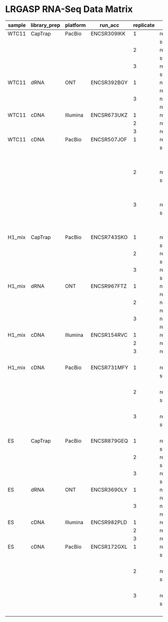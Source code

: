 # LRGASP RNA-Seq Data Matrix

| sample | library_prep | platform | run_acc     | replicate | file_contents   | file_type | file_acc    | paired_acc  |
| ------ | ------------ | -------- | ----------- | --------- | --------------- | --------- | ----------- | ----------- |
| WTC11  | CapTrap      | PacBio   | ENCSR309IKK | 1         | reads           | fastq     | ENCFF105WIJ |             |
|        |              |          |             |           | subreads        | bam       | ENCFF028FCL |             |
|        |              |          |             | 2         | reads           | fastq     | ENCFF212HLP |             |
|        |              |          |             |           | subreads        | bam       | ENCFF950ANU |             |
|        |              |          |             | 3         | reads           | fastq     | ENCFF003QZT |             |
|        |              |          |             |           | subreads        | bam       | ENCFF508XUP |             |
| WTC11  | dRNA         | ONT      | ENCSR392BGY | 1         | nanopore_signal | tar       | ENCFF146MTW |             |
|        |              |          |             |           | reads           | fastq     | ENCFF155CFF |             |
|        |              |          |             | 3         | nanopore_signal | tar       | ENCFF591QYR |             |
|        |              |          |             |           | reads           | fastq     | ENCFF600LIU |             |
| WTC11  | cDNA         | Illumina | ENCSR673UKZ | 1         | reads           | fastq     | ENCFF644AQW | ENCFF766OAK |
|        |              |          |             | 2         | reads           | fastq     | ENCFF198RQU | ENCFF620HBM |
|        |              |          |             | 3         | reads           | fastq     | ENCFF247XJT | ENCFF785SWH |
| WTC11  | cDNA         | PacBio   | ENCSR507JOF | 1         | reads           | fastq     | ENCFF563QZR |             |
|        |              |          |             |           | subreads        | bam       | ENCFF112MRR |             |
|        |              |          |             |           |                 |           | ENCFF338WQL |             |
|        |              |          |             |           |                 |           | ENCFF992WSK |             |
|        |              |          |             | 2         | reads           | fastq     | ENCFF370NFS |             |
|        |              |          |             |           | subreads        | bam       | ENCFF122GKS |             |
|        |              |          |             |           |                 |           | ENCFF455RXJ |             |
|        |              |          |             |           |                 |           | ENCFF875XMU |             |
|        |              |          |             | 3         | reads           | fastq     | ENCFF245IPA |             |
|        |              |          |             |           | subreads        | bam       | ENCFF434SWA |             |
|        |              |          |             |           |                 |           | ENCFF620NFT |             |
|        |              |          |             |           |                 |           | ENCFF962OWJ |             |
| H1_mix | CapTrap      | PacBio   | ENCSR743SKO | 1         | reads           | fastq     | ENCFF705IEA |             |
|        |              |          |             |           | subreads        | bam       | ENCFF073YYF |             |
|        |              |          |             | 2         | reads           | fastq     | ENCFF885YGF |             |
|        |              |          |             |           | subreads        | bam       | ENCFF509GUL |             |
|        |              |          |             | 3         | reads           | fastq     | ENCFF822IZD |             |
|        |              |          |             |           | subreads        | bam       | ENCFF499AVA |             |
| H1_mix | dRNA         | ONT      | ENCSR967FTZ | 1         | nanopore_signal | tar       | ENCFF120DLZ |             |
|        |              |          |             |           | reads           | fastq     | ENCFF854BEI |             |
|        |              |          |             | 2         | nanopore_signal | tar       | ENCFF336WGD |             |
|        |              |          |             |           | reads           | fastq     | ENCFF804BPC |             |
|        |              |          |             | 3         | nanopore_signal | tar       | ENCFF316TNM |             |
|        |              |          |             |           | reads           | fastq     | ENCFF557WRQ |             |
| H1_mix | cDNA         | Illumina | ENCSR154RVC | 1         | reads           | fastq     | ENCFF201EVI | ENCFF591ISP |
|        |              |          |             | 2         | reads           | fastq     | ENCFF221SLD | ENCFF223VFL |
|        |              |          |             | 3         | reads           | fastq     | ENCFF139HIY | ENCFF701OIK |
|        |              |          |             |           |                 |           | ENCFF145IIO | ENCFF597GZT |
| H1_mix | cDNA         | PacBio   | ENCSR731MFY | 1         | reads           | fastq     | ENCFF525JUC |             |
|        |              |          |             |           | subreads        | bam       | ENCFF413ZWA |             |
|        |              |          |             |           |                 |           | ENCFF735HPE |             |
|        |              |          |             | 2         | reads           | fastq     | ENCFF743MYM |             |
|        |              |          |             |           | subreads        | bam       | ENCFF205WPS |             |
|        |              |          |             |           |                 |           | ENCFF945KEK |             |
|        |              |          |             | 3         | reads           | fastq     | ENCFF372YUA |             |
|        |              |          |             |           | subreads        | bam       | ENCFF539DBI |             |
|        |              |          |             |           |                 |           | ENCFF736JMP |             |
| ES     | CapTrap      | PacBio   | ENCSR879GEQ | 1         | reads           | fastq     | ENCFF535DQA |             |
|        |              |          |             |           | subreads        | bam       | ENCFF710FCJ |             |
|        |              |          |             | 2         | reads           | fastq     | ENCFF310IPO |             |
|        |              |          |             |           | subreads        | bam       | ENCFF062QXB |             |
|        |              |          |             | 3         | reads           | fastq     | ENCFF654JHQ |             |
|        |              |          |             |           | subreads        | bam       | ENCFF110VBJ |             |
| ES     | dRNA         | ONT      | ENCSR369OLY | 1         | nanopore_signal | tar       | ENCFF914OBQ |             |
|        |              |          |             |           | reads           | fastq     | ENCFF765AEC |             |
|        |              |          |             | 3         | nanopore_signal | tar       | ENCFF464USM |             |
|        |              |          |             |           | reads           | fastq     | ENCFF412NKJ |             |
| ES     | cDNA         | Illumina | ENCSR982PLD | 1         | reads           | fastq     | ENCFF006WNS | ENCFF521IDK |
|        |              |          |             | 2         | reads           | fastq     | ENCFF089PFT | ENCFF914YPT |
|        |              |          |             | 3         | reads           | fastq     | ENCFF696TCH | ENCFF751FTE |
| ES     | cDNA         | PacBio   | ENCSR172GXL | 1         | reads           | fastq     | ENCFF874VSI |             |
|        |              |          |             |           | subreads        | bam       | ENCFF564NGV |             |
|        |              |          |             |           |                 |           | ENCFF714ZJR |             |
|        |              |          |             | 2         | reads           | fastq     | ENCFF667VXS |             |
|        |              |          |             |           | subreads        | bam       | ENCFF493CBP |             |
|        |              |          |             |           |                 |           | ENCFF993JVA |             |
|        |              |          |             | 3         | reads           | fastq     | ENCFF313VYZ |             |
|        |              |          |             |           | subreads        | bam       | ENCFF094NZA |             |
|        |              |          |             |           |                 |           | ENCFF280DWZ |             |
